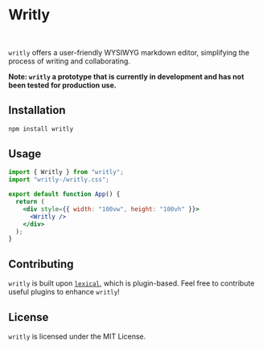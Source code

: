 # Writly

<br />

`writly` offers a user-friendly WYSIWYG markdown editor, simplifying the process of writing and collaborating.

**Note: `writly` a prototype that is currently in development and has not been tested for production use.**

## Installation

```bash
npm install writly
```

## Usage

```jsx
import { Writly } from "writly";
import "writly-/writly.css";

export default function App() {
  return (
    <div style={{ width: "100vw", height: "100vh" }}>
      <Writly />
    </div>
  );
}
```

## Contributing

`writly` is built upon [`lexical`](https://github.com/facebook/lexical), which is plugin-based. Feel free to contribute useful plugins to enhance `writly`!

## License

`writly` is licensed under the MIT License.
